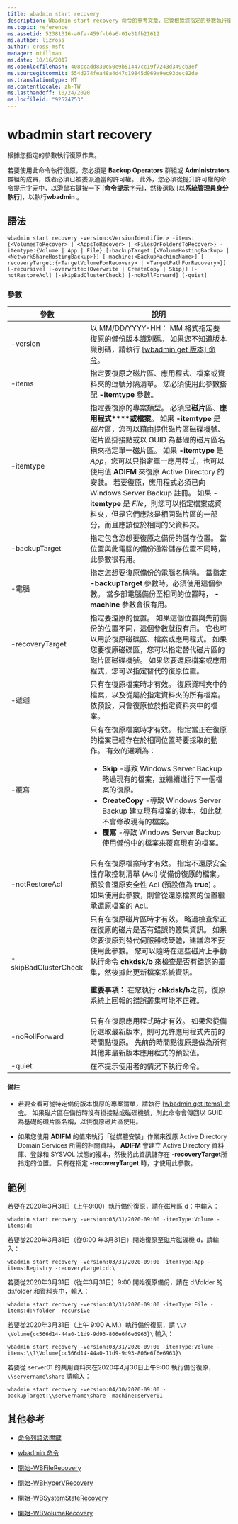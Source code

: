 ```yaml
---
title: wbadmin start recovery
description: Wbadmin start recovery 命令的參考文章，它會根據您指定的參數執行復原作業。
ms.topic: reference
ms.assetid: 52381316-a0fa-459f-b6a6-01e31fb21612
ms.author: lizross
author: eross-msft
manager: mtillman
ms.date: 10/16/2017
ms.openlocfilehash: 408ccadd830e50e9b51447cc19f7243d349cb3ef
ms.sourcegitcommit: 554d274fea48a4d47c19845d969a9ec93dec82de
ms.translationtype: MT
ms.contentlocale: zh-TW
ms.lasthandoff: 10/24/2020
ms.locfileid: "92524753"
---
```

# <a name="wbadmin-start-recovery"></a>wbadmin start recovery

根據您指定的參數執行復原作業。

若要使用此命令執行復原，您必須是 **Backup Operators** 群組或 **Administrators** 群組的成員，或者必須已被委派適當的許可權。 此外，您必須從提升許可權的命令提示字元中，以滑鼠右鍵按一下 [**命令提示**字元]，然後選取 [以**系統管理員身分執行**]，以執行**wbadmin** 。

## <a name="syntax"></a>語法

```
wbadmin start recovery -version:<VersionIdentifier> -items:{<VolumesToRecover> | <AppsToRecover> | <FilesOrFoldersToRecover>} -itemtype:{Volume | App | File} [-backupTarget:{<VolumeHostingBackup> | <NetworkShareHostingBackup>}] [-machine:<BackupMachineName>] [-recoveryTarget:{<TargetVolumeForRecovery> | <TargetPathForRecovery>}] [-recursive] [-overwrite:{Overwrite | CreateCopy | Skip}] [-notRestoreAcl] [-skipBadClusterCheck] [-noRollForward] [-quiet]
```

### <a name="parameters"></a>參數

| 參數 | 說明 |
|--|--|
| -version | 以 MM/DD/YYYY-HH： MM 格式指定要復原的備份版本識別碼。 如果您不知道版本識別碼，請執行 [ [wbadmin get 版本] 命令](wbadmin-get-versions.md)。 |
| -items | 指定要復原之磁片區、應用程式、檔案或資料夾的逗號分隔清單。 您必須使用此參數搭配 **-itemtype** 參數。 |
| -itemtype | 指定要復原的專案類型。 必須是**磁片**區、**應用程式****或檔案**。 如果 **-itemtype** 是 *磁片*區，您可以藉由提供磁片區磁碟機號、磁片區掛接點或以 GUID 為基礎的磁片區名稱來指定單一磁片區。 如果 **-itemtype** 是 *App*，您可以只指定單一應用程式，也可以使用值 **ADIFM** 來復原 Active Directory 的安裝。 若要復原，應用程式必須已向 Windows Server Backup 註冊。 如果 **-itemtype** 是 *File*，則您可以指定檔案或資料夾，但是它們應該是相同磁片區的一部分，而且應該位於相同的父資料夾。 |
| -backupTarget | 指定包含您想要復原之備份的儲存位置。 當位置與此電腦的備份通常儲存位置不同時，此參數很有用。 |
| -電腦 | 指定您想要復原備份的電腦名稱稱。 當指定 **-backupTarget** 參數時，必須使用這個參數。 當多部電腦備份至相同的位置時， **-machine** 參數會很有用。 |
| -recoveryTarget | 指定要還原的位置。 如果這個位置與先前備份的位置不同，這個參數就很有用。 它也可以用於復原磁碟區、檔案或應用程式。 如果您要復原磁碟區，您可以指定替代磁片區的磁片區磁碟機號。 如果您要還原檔案或應用程式，您可以指定替代的復原位置。 |
| -遞迴 | 只有在復原檔案時才有效。 復原資料夾中的檔案，以及從屬於指定資料夾的所有檔案。 依預設，只會復原位於指定資料夾中的檔案。 |
|-覆寫 | 只有在復原檔案時才有效。 指定當正在復原的檔案已經存在於相同位置時要採取的動作。 有效的選項為：<ul><li>**Skip** -導致 Windows Server Backup 略過現有的檔案，並繼續進行下一個檔案的復原。</li><li>**CreateCopy** -導致 Windows Server Backup 建立現有檔案的複本，如此就不會修改現有的檔案。</li><li>**覆寫** -導致 Windows Server Backup 使用備份中的檔案來覆寫現有的檔案。 |
| -notRestoreAcl | 只有在復原檔案時才有效。 指定不還原安全性存取控制清單 (Acl) 從備份復原的檔案。 預設會還原安全性 Acl (預設值為 **true**) 。 如果使用此參數，則會從還原檔案的位置繼承還原檔案的 Acl。 |
| -skipBadClusterCheck | 只有在復原磁片區時才有效。 略過檢查您正在復原的磁片是否有錯誤的叢集資訊。 如果您要復原到替代伺服器或硬體，建議您不要使用此參數。 您可以隨時在這些磁片上手動執行命令 **chkdsk/b** 來檢查是否有錯誤的叢集，然後據此更新檔案系統資訊。<p>**重要事項：** 在您執行 **chkdsk/b**之前，復原系統上回報的錯誤叢集可能不正確。 |
| -noRollForward | 只有在復原應用程式時才有效。 如果您從備份選取最新版本，則可允許應用程式先前的時間點復原。 先前的時間點復原是做為所有其他非最新版本應用程式的預設值。 |
| -quiet | 在不提示使用者的情況下執行命令。 |

#### <a name="remarks"></a>備註

- 若要查看可從特定備份版本復原的專案清單，請執行 [ [wbadmin get items] 命令](wbadmin-get-items.md)。 如果磁片區在備份時沒有掛接點或磁碟機號，則此命令會傳回以 GUID 為基礎的磁片區名稱，以供復原磁片區使用。

- 如果您使用 **ADIFM** 的值來執行「從媒體安裝」作業來復原 Active Directory Domain Services 所需的相關資料， **ADIFM** 會建立 Active Directory 資料庫、登錄和 SYSVOL 狀態的複本，然後將此資訊儲存在 **-recoveryTarget**所指定的位置。 只有在指定 **-recoveryTarget** 時，才使用此參數。

## <a name="examples"></a>範例

若要在2020年3月31日（上午9:00）執行備份復原，請在磁片區 d：中輸入：

```
wbadmin start recovery -version:03/31/2020-09:00 -itemType:Volume -items:d:
```

若要從2020年3月31日（從9:00 年3月31日）開始復原至磁片磁碟機 d，請輸入：

```
wbadmin start recovery -version:03/31/2020-09:00 -itemType:App -items:Registry -recoverytarget:d:\
```

若要從2020年3月31日（從年3月31日）9:00 開始復原備份，請在 d:\folder 的 d:\folder 和資料夾中，輸入：

```
wbadmin start recovery -version:03/31/2020-09:00 -itemType:File -items:d:\folder -recursive
```

若要從2020年3月31日（上午 9:00 A.M.）執行備份復原，請 `\\?\Volume{cc566d14-44a0-11d9-9d93-806e6f6e6963}\` 輸入：

```
wbadmin start recovery -version:03/31/2020-09:00 -itemType:Volume -items:\\?\Volume{cc566d14-44a0-11d9-9d93-806e6f6e6963}\
```

若要從 server01 的共用資料夾在2020年4月30日上午9:00 執行備份復原， `\\servername\share` 請輸入：

```
wbadmin start recovery -version:04/30/2020-09:00 -backupTarget:\\servername\share -machine:server01
```

## <a name="additional-references"></a>其他參考

- [命令列語法關鍵](command-line-syntax-key.md)

- [wbadmin 命令](wbadmin.md)

- [開始-WBFileRecovery](/powershell/module/windowserverbackup/Start-WBFileRecovery)

- [開始-WBHyperVRecovery](/powershell/module/windowserverbackup/Start-WBHyperVRecovery)

- [開始-WBSystemStateRecovery](/powershell/module/windowserverbackup/Start-WBSystemStateRecovery)

- [開始-WBVolumeRecovery](/powershell/module/windowserverbackup/Start-WBVolumeRecovery)
